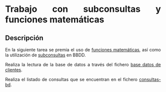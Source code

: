<div align="justify">

# Trabajo con subconsultas y funciones matemáticas

## Descripción

En la siguiente tarea se premia el uso de [funciones matemáticas](../../sqlite/funciones-basicas-sql.md), así como la utilización de [subconsultas](../../sqlite/29_sub_consultas.md) en BBDD.

Realiza la lectura de la base de datos a través del fichero [base datos de clientes](files/base-datos-clientes.sql).

Realiza el listado de consultas que se encuentran en el fichero [consultas-bd](files/consultas-bbdd.sql).

</div>
